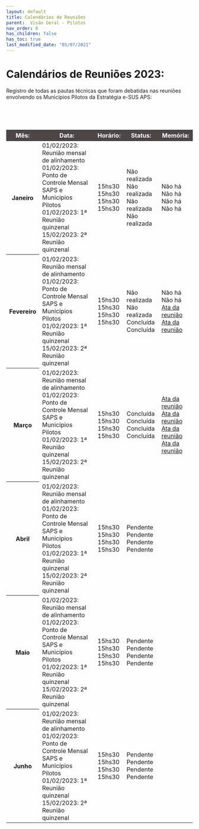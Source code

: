 ```yaml
---
layout: default
title: Calendários de Reuniões
parent:  Visão Geral - Pilotos
nav_order: 8
has_children: false
has_toc: true
last_modified_date: "05/07/2021"
---
```


<link rel="stylesheet" href="https://maxcdn.bootstrapcdn.com/bootstrap/3.4.1/css/bootstrap.min.css">
  <script src="https://ajax.googleapis.com/ajax/libs/jquery/3.6.4/jquery.min.js"></script>
  <script src="https://maxcdn.bootstrapcdn.com/bootstrap/3.4.1/js/bootstrap.min.js"></script>

<h1> Calendários de Reuniões 2023: </h1>

<p>Registro de todas as pautas técnicas que foram debatidas nas reuniões envolvendo os Municípios Pilotos da Estratégia e-SUS APS:</p>
<br>
<br>
<table>
<table class="table">
  <thead style="background-color:#4D4646; color:#FFFF;">
    <tr>
      <th scope="col">Mês:</th>
      <th scope="col">Data:</th>
      <th scope="col">Horário:</th>
      <th scope="col">Status:</th>
      <th scope="col">Memória:</th>      
    </tr>
  </thead>
  <tbody>
    <tr>
      <th scope="row">Janeiro</th>
      <td>
        01/02/2023: Reunião mensal de alinhamento<br>
        01/02/2023: Ponto de Controle Mensal SAPS e Municípios Pilotos<br>
        01/02/2023: 1ª Reunião quinzenal<br>
        15/02/2023: 2ª Reunião quinzenal<br>        
      </td> 
      <td>
        15hs30<br>
        15hs30<br>
        15hs30<br>
        15hs30<br>
      </td>
      <td>
       Não realizada<br>
       Não realizada<br>
       Não realizada<br>
       Não realizada<br>
      </td>   
      <td>
      Não há<br>
      Não há<br>
      Não há<br>
      Não há<br>
      </td>
    </tr>
    <tr>
      <th scope="row">Fevereiro</th>
      <td>
        01/02/2023: Reunião mensal de alinhamento<br>
        01/02/2023: Ponto de Controle Mensal SAPS e Municípios Pilotos<br>
        01/02/2023: 1ª Reunião quinzenal<br>
        15/02/2023: 2ª Reunião quinzenal<br>
      </td> 
      <td>
        15hs30<br>
        15hs30<br>
        15hs30<br>
        15hs30<br>
      </td> 
      <td>
       Não realizada<br>
       Não realizada<br>
       Concluída<br>
       Concluída<br>
      </td>   
      <td>
      Não há<br>
      Não há<br>
      <a href="#">Ata da reunião</a><br>
      <a href="#">Ata da reunião</a><br>
      </td>
    </tr>
    <tr>
      <th scope="row">Março</th>
      <td>
        01/02/2023: Reunião mensal de alinhamento<br>
        01/02/2023: Ponto de Controle Mensal SAPS e Municípios Pilotos<br>
        01/02/2023: 1ª Reunião quinzenal<br>
        15/02/2023: 2ª Reunião quinzenal<br>
      </td> 
      <td>
        15hs30<br>
        15hs30<br>
        15hs30<br>
        15hs30<br>
      </td>
      <td>
       Concluída<br>
       Concluída<br>
       Concluída<br>
       Concluída<br>
      </td>        
      <td>
      <a href="#">Ata da reunião</a><br>
      <a href="#">Ata da reunião</a><br>
      <a href="#">Ata da reunião</a><br>
      <a href="#">Ata da reunião</a><br>
      </td>   
    </tr>
    <tr>
      <th scope="row">Abril</th>
      <td>
        01/02/2023: Reunião mensal de alinhamento<br>
        01/02/2023: Ponto de Controle Mensal SAPS e Municípios Pilotos<br>
        01/02/2023: 1ª Reunião quinzenal<br>
        15/02/2023: 2ª Reunião quinzenal<br>
      </td>
      <td>
        15hs30<br>
        15hs30<br>
        15hs30<br>
        15hs30<br>
      </td>      
      <td>
       Pendente<br>
       Pendente<br>
       Pendente<br>
       Pendente<br>
      </td>         
    </tr>
    <tr>
      <th scope="row">Maio</th>
      <td>
        01/02/2023: Reunião mensal de alinhamento<br>
        01/02/2023: Ponto de Controle Mensal SAPS e Municípios Pilotos<br>
        01/02/2023: 1ª Reunião quinzenal<br>
        15/02/2023: 2ª Reunião quinzenal<br>
      </td>  
      <td>
        15hs30<br>
        15hs30<br>
        15hs30<br>
        15hs30<br>
      </td>
      <td>
       Pendente<br>
       Pendente<br>
       Pendente<br>
       Pendente<br>
      </td>   
    </tr>
    <tr>
      <th scope="row">Junho</th>
      <td>
        01/02/2023: Reunião mensal de alinhamento<br>
        01/02/2023: Ponto de Controle Mensal SAPS e Municípios Pilotos<br>
        01/02/2023: 1ª Reunião quinzenal<br>
        15/02/2023: 2ª Reunião quinzenal<br>
      </td> 
      <td>
        15hs30<br>
        15hs30<br>
        15hs30<br>
        15hs30<br>
      </td>
      <td>
       Pendente<br>
       Pendente<br>
       Pendente<br>
       Pendente<br>
      </td>   
    <tr>      
  </tbody>
</table>
